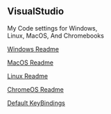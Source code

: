 ## VisualStudio 
My Code settings for Windows,  
Linux, MacOS, And Chromebooks
  
[Windows Readme](README-windows.md)  
  
[MacOS Readme](README-macos.md)  
  
[Linux Readme](README-linux.md)  
  
[ChromeOS Readme](README-chromeos.md)  
  
[Default KeyBindings](KeyBindings.md)  
